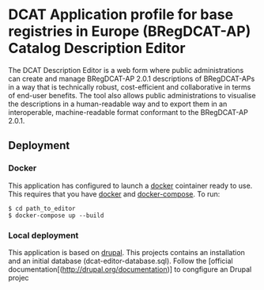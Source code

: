 # DCAT Application profile for base registries in Europe (BRegDCAT-AP)	Catalog Description Editor

The DCAT Description Editor is a web form where public administrations can create and manage BRegDCAT-AP 2.0.1 descriptions of BRegDCAT-APs in a way that is technically robust, cost-efficient and collaborative in terms of end-user benefits. The tool also allows public administrations to visualise the descriptions in a human-readable way and to export them in an interoperable, machine-readable format conformant to the BRegDCAT-AP 2.0.1.


## Deployment

### Docker

This application has configured to launch a [docker](https://www.docker.com/) cointainer ready to use. This requires that you have [docker](https://www.docker.com/) and [docker-compose](https://docs.docker.com/compose/install/). To run:

    $ cd path_to_editor
    $ docker-compose up --build
    

### Local deployment 

This application is based on [drupal](https://www.drupal.com). This projects contains an installation and an initial database (dcat-editor-database.sql). Follow the [official documentation[(http://drupal.org/documentation)] to congfigure an Drupal projec 
